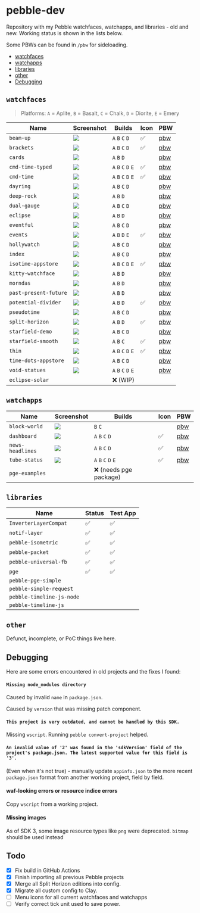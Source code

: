 # pebble-dev

Repository with my Pebble watchfaces, watchapps, and libraries - old and new.
Working status is shown in the lists below.

Some PBWs can be found in `/pbw` for sideloading.

- [watchfaces](#watchfaces)
- [watchapps](#watchapps)
- [libraries](#libraries)
- [other](#other)
- [Debugging](#debugging)


## `watchfaces`

> Platforms: `A` = Aplite, `B` = Basalt, `C` = Chalk, `D` = Diorite, `E` = Emery

| Name                  | Screenshot                                                 | Builds              | Icon | PBW                                |
|-----------------------|------------------------------------------------------------|---------------------|------|------------------------------------|
| `beam-up`             | ![](watchfaces/beam-up/screenshots/aplite.png)             | `A` `B` `C` `D`     | ✅    | [pbw](pbw/beam-up.pbw)             |
| `brackets`            | ![](watchfaces/brackets/screenshots/aplite.png)            | `A` `B` `C` `D`     | ✅    | [pbw](pbw/brackets.pbw)            |
| `cards`               | ![](watchfaces/cards/screenshots/diorite.png)              | `A` `B` `D`         |      | [pbw](pbw/cards.pbw)               |
| `cmd-time-typed`      | ![](watchfaces/cmd-time-typed/screenshots/diorite.png)     | `A` `B` `C` `D` `E` | ✅    | [pbw](pbw/cmd-time-typed.pbw)      |
| `cmd-time`            | ![](watchfaces/cmd-time/screenshots/diorite.png)           | `A` `B` `C` `D` `E` | ✅    | [pbw](pbw/cmd-time.pbw)            |
| `dayring`             | ![](watchfaces/dayring/screenshots/basalt.png)             | `A` `B` `C` `D`     |      | [pbw](pbw/dayring.pbw)             |
| `deep-rock`           | ![](watchfaces/deep-rock/screenshots/basalt.png)           | `A` `B` `D`         |      | [pbw](pbw/deep-rock.pbw)           |
| `dual-gauge`          | ![](watchfaces/dual-gauge/screenshots/basalt.png)          | `A` `B` `C` `D`     |      | [pbw](pbw/dual-gauge.pbw)          |
| `eclipse`             | ![](watchfaces/eclipse/screenshots/aplite.png)             | `A` `B` `D`         |      | [pbw](pbw/eclipse.pbw)             |
| `eventful`            | ![](watchfaces/eventful/screenshots/aplite.png)            | `A` `B` `C` `D`     |      | [pbw](pbw/eventful.pbw)            |
| `events`              | ![](watchfaces/events/screenshots/aplite.png)              | `A` `B` `D` `E`     | ✅    | [pbw](pbw/events.pbw)              |
| `hollywatch`          | ![](watchfaces/hollywatch/screenshots/basalt.png)          | `A` `B` `C` `D`     |      | [pbw](pbw/hollywatch.pbw)          |
| `index`               | ![](watchfaces/index/screenshots/aplite.png)               | `A` `B` `C` `D`     |      | [pbw](pbw/index.pbw)               |
| `isotime-appstore`    | ![](watchfaces/isotime-appstore/screenshots/yellow.png)    | `A` `B` `C` `D` `E` | ✅    | [pbw](pbw/isotime.pbw)             |
| `kitty-watchface`     | ![](watchfaces/kitty-watchface/screenshots/aplite.png)     | `A` `B` `D`         |      | [pbw](pbw/kitty-watchface.pbw)     |
| `morndas`             | ![](watchfaces/morndas/screenshots/basalt.png)             | `A` `B` `D`         |      | [pbw](pbw/morndas.pbw)             |
| `past-present-future` | ![](watchfaces/past-present-future/screenshots/aplite.png) | `A` `B` `D`         |      | [pbw](pbw/past-present-future.pbw) |
| `potential-divider`   | ![](watchfaces/potential-divider/screenshots/aplite.png)   | `A` `B` `D`         | ✅    | [pbw](pbw/potential-divider.pbw)   |
| `pseudotime`          | ![](watchfaces/pseudotime/screenshots/basalt.png)          | `A` `B` `C` `D`     |      | [pbw](pbw/pseudotime.pbw)          |
| `split-horizon`       | ![](watchfaces/split-horizon/screenshots/diorite.png)      | `A` `B` `D`         | ✅    | [pbw](pbw/split-horizon.pbw)       |
| `starfield-demo`      | ![](watchfaces/starfield-demo/screenshots/aplite.png)      | `A` `B` `C` `D`     |      | [pbw](pbw/starfield-demo.pbw)      |
| `starfield-smooth`    | ![](watchfaces/starfield-smooth/screenshots/aplite.png)    | `A` `B` `C`         | ✅    | [pbw](pbw/starfield-smooth.pbw)    |
| `thin`                | ![](watchfaces/thin/screenshots/basalt.png)                | `A` `B` `C` `D` `E` | ✅    | [pbw](pbw/thin.pbw)                |
| `time-dots-appstore`  | ![](watchfaces/time-dots-appstore/screenshots/basalt1.png) | `A` `B` `C` `D`     |      | [pbw](pbw/time-dots-appstore.pbw)  |
| `void-statues`        | ![](watchfaces/void-statues/screenshots/basalt.png)        | `A` `B` `C` `D` `E` |      | [pbw](pbw/void-statues.pbw)        |
| `eclipse-solar`       |                                                            | ❌ (WIP)             |      |                                    |


## `watchapps`

| Name             | Screenshot                                              | Builds                | Icon | PBW                           |
|------------------|---------------------------------------------------------|-----------------------|------|-------------------------------|
| `block-world`    | ![](watchapps/block-world/screenshots/basalt.png)       | `B` `C`               |      | [pbw](pbw/block-world.pbw)    |
| `dashboard`      | ![](watchapps/dashboard/assets/screenshots/basalt1.png) | `A` `B` `C` `D`       | ✅    | [pbw](pbw/dashboard.pbw)      |
| `news-headlines` | ![](watchapps/news-headlines/screenshots/basalt.png)    | `A` `B` `C` `D`       | ✅    | [pbw](pbw/news-headlines.pbw) |
| `tube-status`    | ![](watchapps/tube-status/screenshots/basalt.png)       | `A` `B` `C` `D` `E`   | ✅    | [pbw](pbw/tube-status.pbw)    |
| `pge-examples`   |                                                         | ❌ (needs pge package) |      |                               |

## `libraries`

| Name                      | Status | Test App |
|---------------------------|--------|----------|
| `InverterLayerCompat`     | ✅      | ✅        |
| `notif-layer`             | ✅      | ✅        |
| `pebble-isometric`        | ✅      | ✅        |
| `pebble-packet`           | ✅      | ✅        |
| `pebble-universal-fb`     | ✅      | ✅        |
| `pge`                     | ✅      | ✅        |
| `pebble-pge-simple`       |        |          |
| `pebble-simple-request`   |        |          |
| `pebble-timeline-js-node` |        |          |
| `pebble-timeline-js`      |        |          |

## `other`

Defunct, incomplete, or PoC things live here.

## Debugging

Here are some errors encountered in old projects and the fixes I found:

#### `Missing node_modules directory`

Caused by invalid `name` in `package.json`.

Caused by `version` that was missing patch component.

#### `This project is very outdated, and cannot be handled by this SDK.`

Missing `wscript`. Running `pebble convert-project` helped.

#### `An invalid value of '2' was found in the 'sdkVersion' field of the project's package.json. The latest supported value for this field is '3'.`

(Even when it's not true) - manually update `appinfo.json` to the more recent
`package.json` format from another working project, field by field.

#### waf-looking errors or resource indice errors

Copy `wscript` from a working project.

#### Missing images

As of SDK 3, some image resource types like `png` were deprecated. `bitmap`
should be used instead

## Todo

- [x] Fix build in GitHub Actions
- [x] Finish importing all previous Pebble projects
- [x] Merge all Split Horizon editions into config.
- [x] Migrate all custom config to Clay.
- [ ] Menu icons for all current watchfaces and watchapps
- [ ] Verify correct tick unit used to save power.

